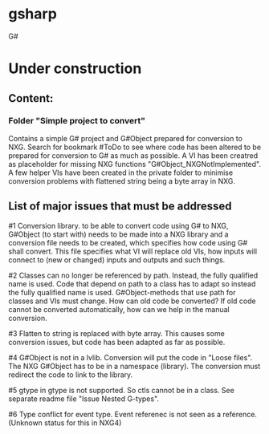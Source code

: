 # gsharp
G#


# Under construction #


## Content: ##
### Folder "Simple project to convert" ###
Contains a simple G# project and G#Object prepared for conversion to NXG.
Search for bookmark #ToDo to see where code has been altered to be prepared for conversion to G# as much as possible. 
A VI has been creatred as placeholder for missing NXG functions "G#Object_NXGNotImplemented".
A few helper VIs have been created in  the private folder to minimise conversion problems with flattened string being a byte array in NXG.

## List of major issues that must be addressed ##

#1 Conversion library. to be able to convert code using G# to NXG, G#Object (to start with) needs to be made into a NXG library and a conversion file needs to be created, which specifies how code using G# shall convert. This file specifies what VI will replace old VIs, how inputs will connect to (new or changed) inputs and outputs and such things.

#2 Classes can no longer be referenced by path. Instead, the fully qualified name is used. Code that depend on path to a class has to adapt so instead the fully qualified name is used. G#Object-methods that use path for classes and VIs must change. How can old code be converted? If old code cannot be converted automatically, how can we help in the manual conversion.

#3 Flatten to string is replaced with byte array. This causes some conversion issues, but code has been adapted as far as possible.

#4 G#Object is not in a lvlib. Conversion will put the code in "Loose files". The NXG G#Object has to be in a namespace (library). The conversion must redirect the code to link to the library.

#5 gtype in gtype is not supported. So ctls cannot be in a class. See separate readme file "Issue Nested G-types".

#6 Type conflict for event type. Event referenec is not seen as a reference. (Unknown status for this in NXG4)
